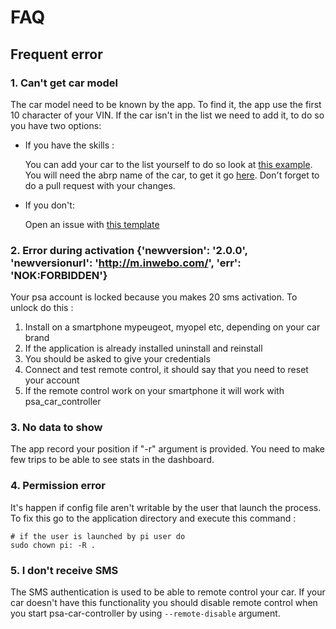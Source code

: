 # FAQ 
## Frequent error
### 1. Can't get car model
The car model need to be known by the app. To find it, the app use the first 10 character of your VIN.
If the car isn't in the list we need to add it, to do so you have two options:
- If you have the skills :
    
  You can add your car to the list yourself to do so look at [this example](https://github.com/flobz/psa_car_controller/pull/112/commits/e7304ef8f4e4a4498f202a7a4a7bbe451fbfe977).
You will need the abrp name of the car, to get it go [here](https://api.iternio.com/1/tlm/get_carmodels_list?api_key=32b2162f-9599-4647-8139-66e9f9528370). 
  Don't forget to do a pull request with your changes.


- If you don't: 
  
    Open an issue with [this template](https://github.com/flobz/psa_car_controller/issues/new?assignees=&labels=Car_model&template=can-t-get-car-model.md&title=%5BNew+Car+model%5D+my+model)


### 2. Error during activation {'newversion': '2.0.0', 'newversionurl': 'http://m.inwebo.com/', 'err': 'NOK:FORBIDDEN'}
Your psa account is locked because you makes 20 sms activation. To unlock do this : 
1. Install on a smartphone mypeugeot, myopel etc, depending on your car brand
2. If the application is already installed uninstall and reinstall
3. You should be asked to give your credentials
4. Connect and test remote control, it should say that you need to reset your account
6. If the remote control work on your smartphone it will work with psa_car_controller

### 3. No data to show
The app record your position if "-r" argument is provided.
You need to make few trips to be able to see stats in the dashboard.

### 4. Permission error
It's happen if config file aren't writable by the user that launch the process.
To fix this go to the application directory and execute this command :
```
# if the user is launched by pi user do
sudo chown pi: -R . 
```

### 5. I don't receive SMS
The SMS authentication is used to be able to remote control your car.
 If your car doesn't have this functionality you should disable remote control when you start psa-car-controller 
by using `--remote-disable` argument.
